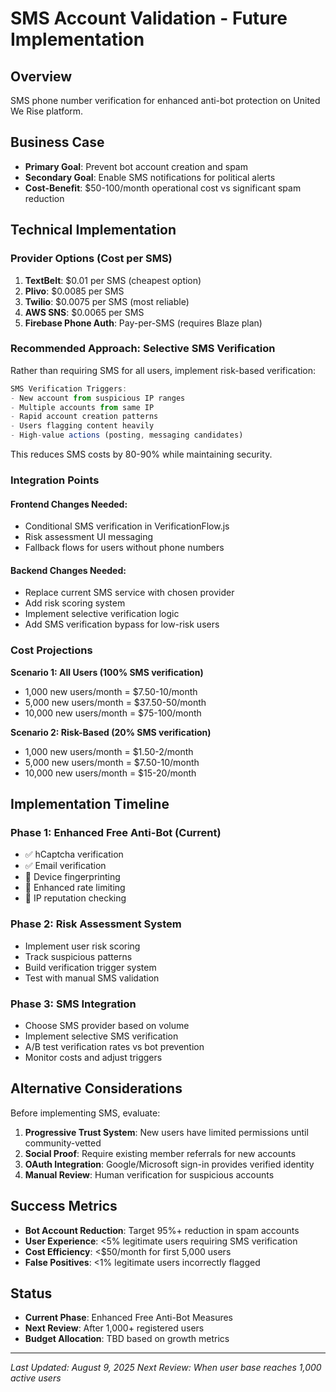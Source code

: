 # SMS Account Validation - Future Implementation

## Overview
SMS phone number verification for enhanced anti-bot protection on United We Rise platform.

## Business Case
- **Primary Goal**: Prevent bot account creation and spam
- **Secondary Goal**: Enable SMS notifications for political alerts
- **Cost-Benefit**: $50-100/month operational cost vs significant spam reduction

## Technical Implementation

### Provider Options (Cost per SMS)
1. **TextBelt**: $0.01 per SMS (cheapest option)
2. **Plivo**: $0.0085 per SMS 
3. **Twilio**: $0.0075 per SMS (most reliable)
4. **AWS SNS**: $0.0065 per SMS
5. **Firebase Phone Auth**: Pay-per-SMS (requires Blaze plan)

### Recommended Approach: Selective SMS Verification

Rather than requiring SMS for all users, implement risk-based verification:

```javascript
SMS Verification Triggers:
- New account from suspicious IP ranges
- Multiple accounts from same IP
- Rapid account creation patterns  
- Users flagging content heavily
- High-value actions (posting, messaging candidates)
```

This reduces SMS costs by 80-90% while maintaining security.

### Integration Points

#### Frontend Changes Needed:
- Conditional SMS verification in VerificationFlow.js
- Risk assessment UI messaging
- Fallback flows for users without phone numbers

#### Backend Changes Needed:
- Replace current SMS service with chosen provider
- Add risk scoring system
- Implement selective verification logic
- Add SMS verification bypass for low-risk users

### Cost Projections

**Scenario 1: All Users (100% SMS verification)**
- 1,000 new users/month = $7.50-10/month
- 5,000 new users/month = $37.50-50/month  
- 10,000 new users/month = $75-100/month

**Scenario 2: Risk-Based (20% SMS verification)**
- 1,000 new users/month = $1.50-2/month
- 5,000 new users/month = $7.50-10/month
- 10,000 new users/month = $15-20/month

## Implementation Timeline

### Phase 1: Enhanced Free Anti-Bot (Current)
- ✅ hCaptcha verification
- ✅ Email verification  
- 🔄 Device fingerprinting
- 🔄 Enhanced rate limiting
- 🔄 IP reputation checking

### Phase 2: Risk Assessment System
- Implement user risk scoring
- Track suspicious patterns
- Build verification trigger system
- Test with manual SMS validation

### Phase 3: SMS Integration
- Choose SMS provider based on volume
- Implement selective SMS verification
- A/B test verification rates vs bot prevention
- Monitor costs and adjust triggers

## Alternative Considerations

Before implementing SMS, evaluate:

1. **Progressive Trust System**: New users have limited permissions until community-vetted
2. **Social Proof**: Require existing member referrals for new accounts
3. **OAuth Integration**: Google/Microsoft sign-in provides verified identity
4. **Manual Review**: Human verification for suspicious accounts

## Success Metrics

- **Bot Account Reduction**: Target 95%+ reduction in spam accounts
- **User Experience**: <5% legitimate users requiring SMS verification  
- **Cost Efficiency**: <$50/month for first 5,000 users
- **False Positives**: <1% legitimate users incorrectly flagged

## Status
- **Current Phase**: Enhanced Free Anti-Bot Measures
- **Next Review**: After 1,000+ registered users
- **Budget Allocation**: TBD based on growth metrics

---

*Last Updated: August 9, 2025*
*Next Review: When user base reaches 1,000 active users*